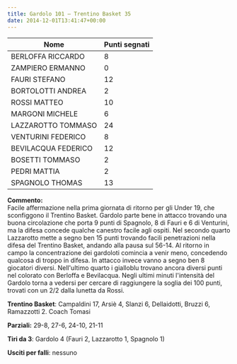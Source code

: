 ```yaml
---
title: Gardolo 101 – Trentino Basket 35
date: 2014-12-01T13:41:47+00:00
---
```

| **Nome** | **Punti segnati** |
| -------- | ----------------- |
| BERLOFFA RICCARDO | 8 |
| ZAMPIERO ERMANNO | 0 |
| FAURI STEFANO | 12 |
| BORTOLOTTI ANDREA | 2 |
| ROSSI MATTEO | 10 |
| MARGONI MICHELE | 6 |
| LAZZAROTTO TOMMASO | 24 |
| VENTURINI FEDERICO | 8 |
| BEVILACQUA FEDERICO | 12 |
| BOSETTI TOMMASO | 2 |
| PEDRI MATTIA | 2 |
| SPAGNOLO THOMAS | 13 |

**Commento:**  
Facile affermazione nella prima giornata di ritorno per gli Under 19, che sconfiggono il Trentino Basket. Gardolo parte bene in attacco trovando una buona circolazione che porta 9 punti di Spagnolo, 8 di Fauri e 6 di Venturini, ma la difesa concede qualche canestro facile agli ospiti. Nel secondo quarto Lazzarotto mette a segno ben 15 punti trovando facili penetrazioni nella difesa del Trentino Basket, andando alla pausa sul 56-14. Al ritorno in campo la concentrazione dei gardoloti comincia a venir meno, concedendo qualcosa di troppo in difesa. In attacco invece vanno a segno ben 8 giocatori diversi. Nell'ultimo quarto i gialloblu trovano ancora diversi punti nel colorato con Berloffa e Bevilacqua. Negli ultimi minuti l'intensità del Gardolo torna a vedersi per cercare di raggiungere la soglia dei 100 punti, trovati con un 2/2 dalla lunetta da Rossi.

**Trentino Basket**: Campaldini 17, Arsiè 4, Slanzi 6, Dellaidotti, Bruzzi 6, Ramazzotti 2. Coach Tomasi

**Parziali:** 29-8, 27-6, 24-10, 21-11

**Tiri da 3**: Gardolo 4 (Fauri 2, Lazzarotto 1, Spagnolo 1)

**Usciti per falli**: nessuno